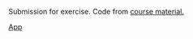 Submission for exercise.
Code from [course material.](https://github.com/docker-hy/material-applications/tree/main/example-frontend)

[App](https://crimson-water-4690.fly.dev/)
